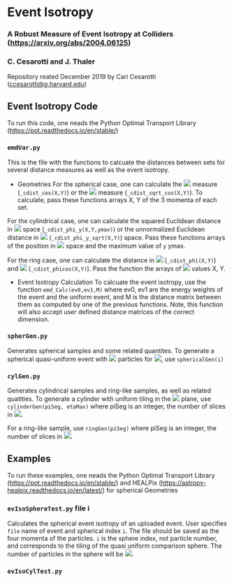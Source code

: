 # Event Isotropy
### A Robust Measure of Event Isotropy at Colliders (https://arxiv.org/abs/2004.06125)
### C. Cesarotti and J. Thaler
Repository reated December 2019 by Cari Cesarotti (ccesarotti@g.harvard.edu)

## Event Isotropy Code
To run this code, one neads the Python Optimal Transport Library (https://pot.readthedocs.io/en/stable/)

### `emdVar.py`
This is the file with the functions to calcuate the distances between sets for several distance measures as well as the event isotropy. 

- Geometries
For the spherical case, one can calculate the <img src="https://render.githubusercontent.com/render/math?math=1-\cos\theta"> measure (`_cdist_cos(X,Y)`) or the <img src="https://render.githubusercontent.com/render/math?math=\sqrt{1-\cos\theta}"> measure (`_cdist_sqrt_cos(X,Y)`). To calculate, pass these functions arrays X, Y of the 3 momenta of each set. 

For the cylindrical case, one can calculate the squared Euclidean distance in <img src="https://render.githubusercontent.com/render/math?math=y-\phi"> space (`_cdist_phi_y(X,Y,ymax)`) or the unnormalized Euclidean distance in <img src="https://render.githubusercontent.com/render/math?math=y-\phi"> (`_cdist_phi_y_sqrt(X,Y)`) space. Pass these functions arrays of the position in <img src="https://render.githubusercontent.com/render/math?math=(y,\phi)"> space and the maximum value of `y` ymax. 

For the ring case, one can calculate the distance in <img src="https://render.githubusercontent.com/render/math?math=\phi"> (`_cdist_phi(X,Y)`) and <img src="https://render.githubusercontent.com/render/math?math=1-\cos\phi"> (`_cdist_phicos(X,Y)`). Pass the function the arrays of <img src="https://render.githubusercontent.com/render/math?math=\phi"> values X, Y.

- Event Isotropy Calculation
To calcuate the event isotropy, use the function `emd_Calc(ev0,ev1,M)` where ev0, ev1 are the energy weights of the event and the uniform event, and M is the distance matrix between them as computed by one of the previous functions. 
Note, this function will also accept user defined distance matrices of the correct dimension.

### `spherGen.py`

Generates spherical samples and some related quantites. To generate a spherical quasi-uniform event with <img src="https://render.githubusercontent.com/render/math?math=n=12\times2^{2i}"> particles for <img src="https://render.githubusercontent.com/render/math?math=i\in\mathbb{Z}">, use `sphericalGen(i)`  

### `cylGen.py`

Generates cylindrical samples and ring-like samples, as well as related quatities. To generate a cylinder with uniform tiling in the <img src="https://render.githubusercontent.com/render/math?math=y-\phi"> plane, use `cylinderGen(piSeg, etaMax)` where piSeg is an integer, the number of slices in <img src="https://render.githubusercontent.com/render/math?math=\phi">. 

For a ring-like sample, use `ringGen(piSeg)` where piSeg is an integer, the number of slices in <img src="https://render.githubusercontent.com/render/math?math=\phi">.

## Examples
To run these examples, one neads the Python Optimal Transport Library (https://pot.readthedocs.io/en/stable/) and HEALPix (https://astropy-healpix.readthedocs.io/en/latest/) for spherical Geometries

### `evIsoSphereTest.py` file i

Calculates the spherical event isotropy of an uploaded event. User specifies `file` name of event and spherical index `i`. The file should be saved as the four momenta of the particles. `i` is the sphere index, not particle number, and corresponds to the tiling of the quasi uniform comparison sphere. The number of particles in the sphere will be <img src="https://render.githubusercontent.com/render/math?math=n=12\times2^{2i}">. 

### `evIsoCylTest.py`  




